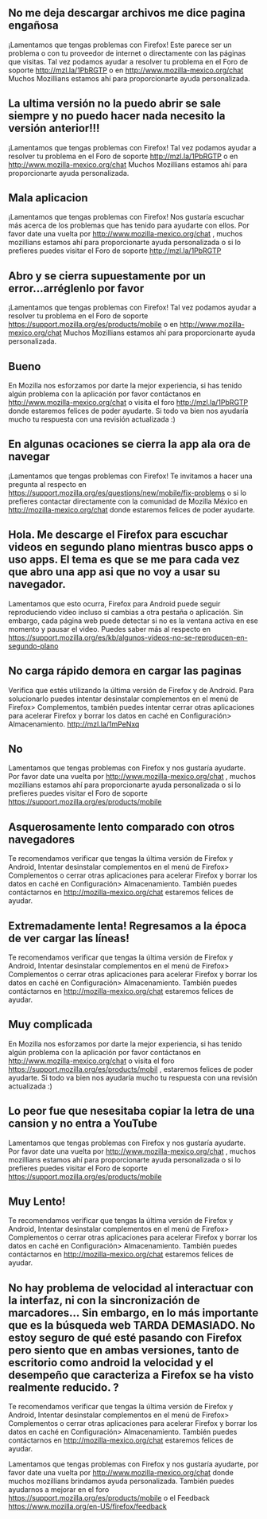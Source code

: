 ## No me deja descargar archivos me dice pagina engañosa

¡Lamentamos que tengas problemas con Firefox! Este parece ser un problema o con tu proveedor de internet o directamente con las páginas que visitas. Tal vez podamos ayudar a resolver tu problema en el Foro de soporte http://mzl.la/1PbRGTP o en http://www.mozilla-mexico.org/chat Muchos Mozillians estamos ahí para proporcionarte ayuda personalizada.

## La ultima versión no la puedo abrir se sale siempre y no puedo hacer nada necesito la versión anterior!!!

¡Lamentamos que tengas problemas con Firefox! Tal vez podamos ayudar a resolver tu problema en el Foro de soporte http://mzl.la/1PbRGTP o en http://www.mozilla-mexico.org/chat Muchos Mozillians estamos ahí para proporcionarte ayuda personalizada.

## Mala aplicacion

¡Lamentamos que tengas problemas con Firefox! Nos gustaría escuchar más acerca de los problemas que has tenido para ayudarte con ellos. Por favor date una vuelta por http://www.mozilla-mexico.org/chat , muchos mozillians estamos ahí para proporcionarte ayuda personalizada o si lo prefieres puedes visitar el Foro de soporte http://mzl.la/1PbRGTP

## Abro y se cierra supuestamente por un error...arréglenlo por favor

¡Lamentamos que tengas problemas con Firefox! Tal vez podamos ayudar a resolver tu problema en el Foro de soporte https://support.mozilla.org/es/products/mobile o en http://www.mozilla-mexico.org/chat Muchos Mozillians estamos ahí para proporcionarte ayuda personalizada.

## Bueno

En Mozilla nos esforzamos por darte la mejor experiencia, si has tenido algún problema con la aplicación por favor contáctanos en http://www.mozilla-mexico.org/chat o visita el foro http://mzl.la/1PbRGTP donde estaremos felices de poder ayudarte. Si todo va bien nos ayudaría mucho tu respuesta con una revisión actualizada :)

## En algunas ocaciones se cierra la app ala ora de navegar

¡Lamentamos que tengas problemas con Firefox! Te invitamos a hacer una pregunta al respecto en https://support.mozilla.org/es/questions/new/mobile/fix-problems o si lo prefieres contactar directamente con la comunidad de Mozilla México en http://mozilla-mexico.org/chat donde estaremos felices de poder ayudarte.

## Hola. Me descarge el Firefox para escuchar videos en segundo plano mientras busco apps o uso apps. El tema es que se me para cada vez que abro una app asi que no voy a usar su navegador.

Lamentamos que esto ocurra, Firefox para Android puede seguir reproduciendo video incluso si cambias a otra pestaña o aplicación. Sin embargo, cada página web puede detectar si no es la ventana activa en ese momento y pausar el video. Puedes saber más al respecto en https://support.mozilla.org/es/kb/algunos-videos-no-se-reproducen-en-segundo-plano

## No carga rápido demora en cargar las paginas

Verifica que estés utilizando la última versión de Firefox y de Android. Para solucionarlo puedes intentar desinstalar complementos en el menú de Firefox> Complementos, también puedes intentar cerrar otras aplicaciones para acelerar Firefox y borrar los datos en caché en Configuración> Almacenamiento. http://mzl.la/1mPeNxq


## No
Lamentamos que tengas problemas con Firefox y nos gustaría ayudarte. Por favor date una vuelta por http://www.mozilla-mexico.org/chat , muchos mozillians estamos ahí para proporcionarte ayuda personalizada o si lo prefieres puedes visitar el Foro de soporte https://support.mozilla.org/es/products/mobile


## Asquerosamente lento comparado con otros navegadores
Te recomendamos verificar que tengas la última versión de Firefox y Android, Intentar desinstalar complementos en el menú de Firefox> Complementos o  cerrar otras aplicaciones para acelerar Firefox y borrar los datos en caché en Configuración> Almacenamiento. También puedes contáctarnos en http://mozilla-mexico.org/chat estaremos felices de ayudar.

## Extremadamente lenta! Regresamos a la época de ver cargar las líneas!
Te recomendamos verificar que tengas la última versión de Firefox y Android, Intentar desinstalar complementos en el menú de Firefox> Complementos o  cerrar otras aplicaciones para acelerar Firefox y borrar los datos en caché en Configuración> Almacenamiento. También puedes contáctarnos en http://mozilla-mexico.org/chat estaremos felices de ayudar.

## Muy complicada
En Mozilla nos esforzamos por darte la mejor experiencia, si has tenido algún problema con la aplicación por favor contáctanos en http://www.mozilla-mexico.org/chat o visita el foro https://support.mozilla.org/es/products/mobil , estaremos felices de poder ayudarte. Si todo va bien nos ayudaría mucho tu respuesta con una revisión actualizada :)

## Lo peor fue que nesesitaba copiar la letra de una cansion y no entra a YouTube
Lamentamos que tengas problemas con Firefox y nos gustaría ayudarte. Por favor date una vuelta por http://www.mozilla-mexico.org/chat , muchos mozillians estamos ahí para proporcionarte ayuda personalizada o si lo prefieres puedes visitar el Foro de soporte https://support.mozilla.org/es/products/mobile

## Muy Lento!
Te recomendamos verificar que tengas la última versión de Firefox y Android, Intentar desinstalar complementos en el menú de Firefox> Complementos o  cerrar otras aplicaciones para acelerar Firefox y borrar los datos en caché en Configuración> Almacenamiento. También puedes contáctarnos en http://mozilla-mexico.org/chat estaremos felices de ayudar.

## No hay problema de velocidad al interactuar con la interfaz, ni con la sincronización de marcadores... Sin embargo, en lo más importante que es la búsqueda web TARDA DEMASIADO. No estoy seguro de qué esté pasando con Firefox pero siento que en ambas versiones, tanto de escritorio como android la velocidad y el desempeño que caracteriza a Firefox se ha visto realmente reducido. ?
Te recomendamos verificar que tengas la última versión de Firefox y Android, Intentar desinstalar complementos en el menú de Firefox> Complementos o  cerrar otras aplicaciones para acelerar Firefox y borrar los datos en caché en Configuración> Almacenamiento. También puedes contáctarnos en http://mozilla-mexico.org/chat estaremos felices de ayudar.




Lamentamos que tengas problemas con Firefox y nos gustaría ayudarte, por favor date una vuelta por http://www.mozilla-mexico.org/chat donde muchos mozillians brindamos ayuda personalizada. También puedes ayudarnos a mejorar en el foro https://support.mozilla.org/es/products/mobile o el Feedback https://www.mozilla.org/en-US/firefox/feedback
